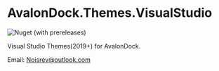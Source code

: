 # AvalonDock.Themes.VisualStudio

![Nuget (with prereleases)](https://img.shields.io/nuget/vpre/AvalonDock.Themes.VisualStudio)

Visual Studio Themes(2019+) for AvalonDock.

Email: Noisrev@outlook.com
